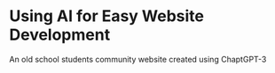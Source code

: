 # Using AI for Easy Website Development
An old school students community website created using ChaptGPT-3